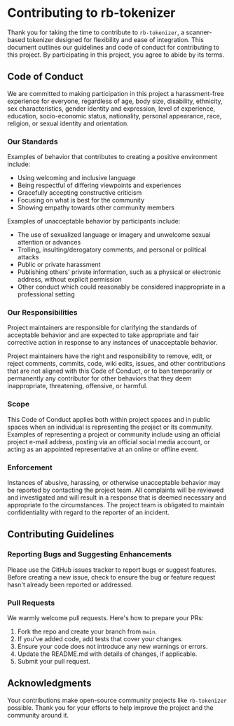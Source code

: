 # Contributing to rb-tokenizer

Thank you for taking the time to contribute to `rb-tokenizer`, a scanner-based tokenizer designed for flexibility and ease of integration. This document outlines our guidelines and code of conduct for contributing to this project. By participating in this project, you agree to abide by its terms.

## Code of Conduct

We are committed to making participation in this project a harassment-free experience for everyone, regardless of age, body size, disability, ethnicity, sex characteristics, gender identity and expression, level of experience, education, socio-economic status, nationality, personal appearance, race, religion, or sexual identity and orientation.

### Our Standards

Examples of behavior that contributes to creating a positive environment include:

- Using welcoming and inclusive language
- Being respectful of differing viewpoints and experiences
- Gracefully accepting constructive criticism
- Focusing on what is best for the community
- Showing empathy towards other community members

Examples of unacceptable behavior by participants include:

- The use of sexualized language or imagery and unwelcome sexual attention or advances
- Trolling, insulting/derogatory comments, and personal or political attacks
- Public or private harassment
- Publishing others' private information, such as a physical or electronic address, without explicit permission
- Other conduct which could reasonably be considered inappropriate in a professional setting

### Our Responsibilities

Project maintainers are responsible for clarifying the standards of acceptable behavior and are expected to take appropriate and fair corrective action in response to any instances of unacceptable behavior.

Project maintainers have the right and responsibility to remove, edit, or reject comments, commits, code, wiki edits, issues, and other contributions that are not aligned with this Code of Conduct, or to ban temporarily or permanently any contributor for other behaviors that they deem inappropriate, threatening, offensive, or harmful.

### Scope

This Code of Conduct applies both within project spaces and in public spaces when an individual is representing the project or its community. Examples of representing a project or community include using an official project e-mail address, posting via an official social media account, or acting as an appointed representative at an online or offline event.

### Enforcement

Instances of abusive, harassing, or otherwise unacceptable behavior may be reported by contacting the project team. All complaints will be reviewed and investigated and will result in a response that is deemed necessary and appropriate to the circumstances. The project team is obligated to maintain confidentiality with regard to the reporter of an incident.

## Contributing Guidelines

### Reporting Bugs and Suggesting Enhancements

Please use the GitHub issues tracker to report bugs or suggest features. Before creating a new issue, check to ensure the bug or feature request hasn't already been reported or addressed.

### Pull Requests

We warmly welcome pull requests. Here's how to prepare your PRs:

1. Fork the repo and create your branch from `main`.
2. If you've added code, add tests that cover your changes.
3. Ensure your code does not introduce any new warnings or errors.
4. Update the README.md with details of changes, if applicable.
5. Submit your pull request.

## Acknowledgments

Your contributions make open-source community projects like `rb-tokenizer` possible. Thank you for your efforts to help improve the project and the community around it.
